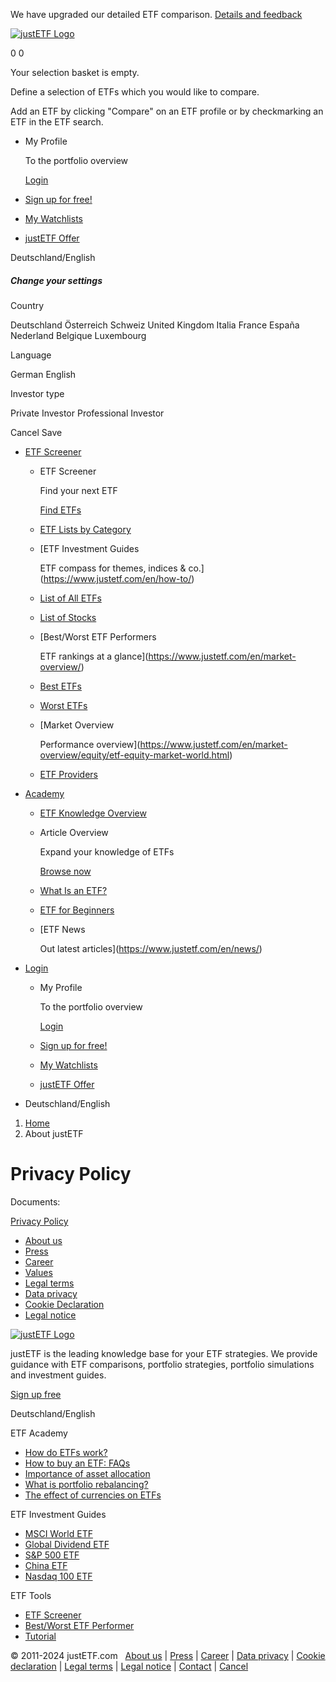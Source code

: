         

We have upgraded our detailed ETF comparison. [Details and feedback](https://easy-feedback.de/umfrage/1843028/bwmKOB)

[![justETF Logo](/images/logo/justetf-logo.png?v2)](https://www.justetf.com/en/)

0 0

Your selection basket is empty.

Define a selection of ETFs which you would like to compare.

Add an ETF by clicking "Compare" on an ETF profile or by checkmarking an ETF in the ETF search.

* My Profile
    
    To the portfolio overview
    
    [Login](https://www.justetf.com/en/login.html)
    
* [Sign up for free!](https://www.justetf.com/en/registration.html)
* [My Watchlists](https://www.justetf.com/en/watchlist.html?listId=first&login=true)
* [justETF Offer](https://www.justetf.com/en/our-offer.html)

Deutschland/English

##### Change your settings

Country

Deutschland Österreich Schweiz United Kingdom Italia France España Nederland Belgique Luxembourg

Language

German English

Investor type

Private Investor Professional Investor

Cancel Save

* [ETF Screener](https://www.justetf.com/en/search.html?search=ETFS)
    
    * ETF Screener
        
        Find your next ETF
        
        [Find ETFs](https://www.justetf.com/en/search.html?search=ETFS)
        
    * [ETF Lists by Category](https://www.justetf.com/en/etf-lists.html)
    * [ETF Investment Guides
        
        ETF compass for themes, indices & co.](https://www.justetf.com/en/how-to/)
    * [List of All ETFs](https://www.justetf.com/en/etf-list-overview.html)
    * [List of Stocks](https://www.justetf.com/en/stock-profiles/)
    
    * [Best/Worst ETF Performers
        
        ETF rankings at a glance](https://www.justetf.com/en/market-overview/)
    * [Best ETFs](https://www.justetf.com/en/market-overview/the-best-etfs.html)
    * [Worst ETFs](https://www.justetf.com/en/market-overview/the-worst-etfs.html)
    * [Market Overview
        
        Performance overview](https://www.justetf.com/en/market-overview/equity/etf-equity-market-world.html)
    * [ETF Providers](https://www.justetf.com/en/etf-provider/)
    
* [Academy](https://www.justetf.com/en/academy/)
    * [ETF Knowledge Overview](https://www.justetf.com/en/academy/)
    * Article Overview
        
        Expand your knowledge of ETFs
        
        [Browse now](https://www.justetf.com/en/academy/academy-overview.html)
        
    * [What Is an ETF?](https://www.justetf.com/en/academy/was-sind-etfs.html)
    * [ETF for Beginners](https://www.justetf.com/en/academy/etf-for-beginners.html)
    * [ETF News
        
        Out latest articles](https://www.justetf.com/en/news/)
* [Login](javascript:void(0))
    * My Profile
        
        To the portfolio overview
        
        [Login](https://www.justetf.com/en/login.html)
        
    * [Sign up for free!](https://www.justetf.com/en/registration.html)
    * [My Watchlists](https://www.justetf.com/en/watchlist.html?listId=first&login=true)
    * [justETF Offer](https://www.justetf.com/en/our-offer.html)
* Deutschland/English

1. [Home](https://www.justetf.com/en/) 
2. About justETF

Privacy Policy
==============

Documents:

[Privacy Policy](https://www.justetf.com/en/agreement.html?t=AGREEMENT_SECURITY&lang=en)

* [About us](https://www.justetf.com/en/about/team.html)
* [Press](https://www.justetf.com/en/about/press.html)
* [Career](https://www.justetf.com/en/about/career.html)
* [Values](https://www.justetf.com/en/about/values.html)
* [Legal terms](https://www.justetf.com/en/about/legal-terms.html)
* [Data privacy](https://www.justetf.com/en/about/data-privacy.html)
* [Cookie Declaration](https://www.justetf.com/en/about/cookie-declaration.html)
* [Legal notice](https://www.justetf.com/en/about/legal-notice.html)

 

[![justETF Logo](/images/logo/justetf-logo.png?v2)](https://www.justetf.com/)

justETF is the leading knowledge base for your ETF strategies. We provide guidance with ETF comparisons, portfolio strategies, portfolio simulations and investment guides.

[Sign up free](https://www.justetf.com/en/registration.html)

Deutschland/English

ETF Academy

* [How do ETFs work?](https://www.justetf.com/en/news/etf/how-do-etfs-work.html)
* [How to buy an ETF: FAQs](https://www.justetf.com/en/news/etf/how-to-buy-an-etf-frequently-asked-questions.html)
* [Importance of asset allocation](https://www.justetf.com/en/news/passive-investing/the-importance-of-asset-allocation-and-diversification.html)
* [What is portfolio rebalancing?](https://www.justetf.com/en/news/passive-investing/what-is-portfolio-rebalancing.html)
* [The effect of currencies on ETFs](https://www.justetf.com/en/news/etf/the-effect-of-currencies-on-etfs.html)

ETF Investment Guides

* [MSCI World ETF](https://www.justetf.com/en/how-to/msci-world-etfs.html)
* [Global Dividend ETF](https://www.justetf.com/en/how-to/dividend-etfs-world.html)
* [S&P 500 ETF](https://www.justetf.com/en/how-to/sp-500-etfs.html)
* [China ETF](https://www.justetf.com/en/how-to/invest-in-china.html)
* [Nasdaq 100 ETF](https://www.justetf.com/en/how-to/nasdaq-100-etfs.html)

ETF Tools

* [ETF Screener](https://www.justetf.com/en/search.html?search=ETFS)
* [Best/Worst ETF Performer](https://www.justetf.com/en/market-overview/)
* [Tutorial](https://www.justetf.com/en/tutorial/)

[](https://www.justetf.com/en/newsletter.html)[](https://www.facebook.com/justetf)[](https://twitter.com/justetf)[](https://www.linkedin.com/company/justetf)

© 2011-2024 justETF.com   [About us](https://www.justetf.com/en/about/team.html) | [Press](https://www.justetf.com/en/about/press.html) | [Career](https://www.justetf.com/en/about/career.html) | [Data privacy](https://www.justetf.com/en/about/data-privacy.html) | [Cookie declaration](https://www.justetf.com/en/about/cookie-declaration.html) | [Legal terms](https://www.justetf.com/en/about/legal-terms.html) | [Legal notice](https://www.justetf.com/en/about/legal-notice.html) | [Contact](https://www.justetf.com/en/contact.html) | [Cancel](https://www.justetf.com/en/login.html?followup=settings.html%23subscription)